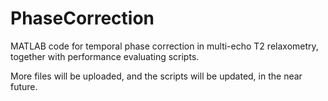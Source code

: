 PhaseCorrection
===============

MATLAB code for temporal phase correction in multi-echo T2 relaxometry, together with performance evaluating scripts.

More files will be uploaded, and the scripts will be updated, in the near future.
